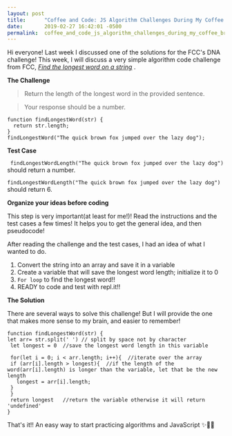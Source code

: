 ```yaml
---
layout: post
title:      "Coffee and Code: JS Algorithm Challenges During My Coffee Break ☕💻"
date:       2019-02-27 16:42:01 -0500
permalink:  coffee_and_code_js_algorithm_challenges_during_my_coffee_break
---
```





Hi everyone! Last week I discussed one of the solutions for the FCC's DNA challenge! This week, I will discuss a very simple algorithm code challenge from FCC, *[Find the longest word on a string](https://learn.freecodecamp.org/javascript-algorithms-and-data-structures/basic-algorithm-scripting/find-the-longest-word-in-a-string/)* . 

**The Challenge**

> Return the length of the longest word in the provided sentence.

>Your response should be a number.

```
function findLongestWord(str) {
  return str.length;
}
findLongestWord("The quick brown fox jumped over the lazy dog");
```

 **Test Case**
 
` findLongestWordLength("The quick brown fox jumped over the lazy dog")` should return a number.

`findLongestWordLength("The quick brown fox jumped over the lazy dog")` should return 6.

**Organize your ideas before coding**

This step is very important(at least for me!)! Read the instructions and the test cases  a few times! It helps you to get the general idea, and then pseudocode!

After reading the challenge and the test cases, I had an idea of what I wanted to do.
  
1. Convert the string into an array and save it in a variable
2. Create a variable that will save the longest word length; initialize it to 0
3. `For loop` to find the longest word!!
4. READY to code and test with repl.it!!

**The Solution**

There are several ways to solve this challenge! But I will provide the one that makes more sense to my brain, and easier to remember!

```
function findLongestWord(str) {
let arr= str.split(' ') // split by space not by character 
 let longest = 0  //save the longest word length in this variable

 for(let i = 0; i < arr.length; i++){  //iterate over the array
 if (arr[i].length > longest){  //if the length of the word(arr[i].length) is longer than the variable, let that be the new length
   longest = arr[i].length;
 }
 }
 return longest   //return the variable otherwise it will return 'undefined'
}
```


That's it!! An easy way to start practicing algorithms and JavaScript ✨🎉😊


